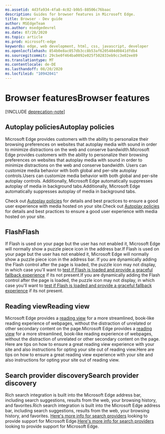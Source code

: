 ```yaml
---
ms.assetid: 4d3fa934-4fa8-4c02-b9b5-88506c76baac
description: Guides for browser features in Microsoft Edge.
title: Browser - Dev guide
author: MSEdgeTeam
ms.author: msedgedevrel
ms.date: 07/28/2020
ms.topic: article
ms.prod: microsoft-edge
keywords: edge, web development, html, css, javascript, developer
ms.openlocfilehash: 854b0e8ac057db3cc8b53af6205404d0841dfdb4
ms.sourcegitcommit: 29cbe0f464ba0092e025f502833eb9cc3e02ee89
ms.translationtype: MT
ms.contentlocale: de-DE
ms.lasthandoff: 08/20/2020
ms.locfileid: "10942041"
---
```

# <span data-ttu-id="d04dd-104">Browser features</span><span class="sxs-lookup"><span data-stu-id="d04dd-104">Browser features</span></span>  

[!INCLUDE [deprecation-note](../includes/legacy-edge-note.md)]  

## <span data-ttu-id="d04dd-105">Autoplay policies</span><span class="sxs-lookup"><span data-stu-id="d04dd-105">Autoplay policies</span></span>  

 <span data-ttu-id="d04dd-106">Microsoft Edge provides customers with the ability to personalize their browsing preferences on websites that autoplay media with sound in order to minimize distractions on the web and conserve bandwidth.</span><span class="sxs-lookup"><span data-stu-id="d04dd-106">Microsoft Edge provides customers with the ability to personalize their browsing preferences on websites that autoplay media with sound in order to minimize distractions on the web and conserve bandwidth.</span></span>  <span data-ttu-id="d04dd-107">Users can customize media behavior with both global and per-site autoplay controls.</span><span class="sxs-lookup"><span data-stu-id="d04dd-107">Users can customize media behavior with both global and per-site autoplay controls.</span></span>  <span data-ttu-id="d04dd-108">Additionally, Microsoft Edge automatically suppresses autoplay of media in background tabs.</span><span class="sxs-lookup"><span data-stu-id="d04dd-108">Additionally, Microsoft Edge automatically suppresses autoplay of media in background tabs.</span></span>  

<span data-ttu-id="d04dd-109">Check out [Autoplay policies](./browser-features/autoplay-policies.md) for details and best practices to ensure a good user experience with media hosted on your site.</span><span class="sxs-lookup"><span data-stu-id="d04dd-109">Check out [Autoplay policies](./browser-features/autoplay-policies.md) for details and best practices to ensure a good user experience with media hosted on your site.</span></span>  

## <span data-ttu-id="d04dd-110">Flash</span><span class="sxs-lookup"><span data-stu-id="d04dd-110">Flash</span></span>  

<span data-ttu-id="d04dd-111">If Flash is used on your page but the user has not enabled it, Microsoft Edge will normally show a puzzle piece icon in the address bar.</span><span class="sxs-lookup"><span data-stu-id="d04dd-111">If Flash is used on your page but the user has not enabled it, Microsoft Edge will normally show a puzzle piece icon in the address bar.</span></span>  <span data-ttu-id="d04dd-112">If you are dynamically adding the Flash control after the page is loaded, the puzzle icon may not display, in which case you'll want to [test if Flash is loaded and provide a graceful fallback experience](./browser-features/flash.md) if its not present.</span><span class="sxs-lookup"><span data-stu-id="d04dd-112">If you are dynamically adding the Flash control after the page is loaded, the puzzle icon may not display, in which case you'll want to [test if Flash is loaded and provide a graceful fallback experience](./browser-features/flash.md) if its not present.</span></span>  

## <span data-ttu-id="d04dd-113">Reading view</span><span class="sxs-lookup"><span data-stu-id="d04dd-113">Reading view</span></span>  

<span data-ttu-id="d04dd-114">Microsoft Edge provides a [reading view](./browser-features/reading-view.md) for a more streamlined, book-like reading experience of webpages, without the distraction of unrelated or other secondary content on the page.</span><span class="sxs-lookup"><span data-stu-id="d04dd-114">Microsoft Edge provides a [reading view](./browser-features/reading-view.md) for a more streamlined, book-like reading experience of webpages, without the distraction of unrelated or other secondary content on the page.</span></span>  <span data-ttu-id="d04dd-115">Here are tips on how to ensure a great reading view experience with your site and also instructions for opting your site out of reading view.</span><span class="sxs-lookup"><span data-stu-id="d04dd-115">Here are tips on how to ensure a great reading view experience with your site and also instructions for opting your site out of reading view.</span></span>  

## <span data-ttu-id="d04dd-116">Search provider discovery</span><span class="sxs-lookup"><span data-stu-id="d04dd-116">Search provider discovery</span></span>  

<span data-ttu-id="d04dd-117">Rich search integration is built into the Microsoft Edge address bar, including search suggestions, results from the web, your browsing history, and favorites.</span><span class="sxs-lookup"><span data-stu-id="d04dd-117">Rich search integration is built into the Microsoft Edge address bar, including search suggestions, results from the web, your browsing history, and favorites.</span></span>  <span data-ttu-id="d04dd-118">[Here's more info for search providers](./browser-features/search-provider-discovery.md) looking to provide support for Microsoft Edge.</span><span class="sxs-lookup"><span data-stu-id="d04dd-118">[Here's more info for search providers](./browser-features/search-provider-discovery.md) looking to provide support for Microsoft Edge.</span></span>  

